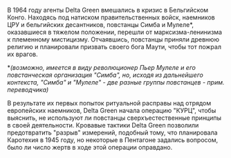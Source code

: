 В 1964 году агенты Delta Green вмешались в кризис в Бельгийском Конго. Находясь под натиском правительственных войск, наемников ЦРУ и бельгийских десантников, повстанцы Симба и Мулеле*, оказавшиеся в тяжелом положении, перешли от марксизма-ленинизма к племенному мистицизму. Отчаявшись, повстанцы приняли древнюю религию и планировали призвать своего бога Маути, чтобы тот пожрал их врагов.

\**(возможно, имеется в виду революционер Пьер Мулеле и его повстанческая организация "Симба", но, исходя из дальнейшего контекста, "Симба" и "Мулеле" - две разные группы повстанцев - прим. переводчика)*

В результате их первых попыток ритуальной расправы над отрядом европейских наемников, Delta Green начала операцию "КУРЦ", чтобы выяснить, не используют ли повстанцы сверхъестественные принципы в своей деятельности. Кровавые тактики Delta Green позволили предотвратить "разрыв" измерений, подобный тому, что планировала Каротехия в 1945 году, но некоторые в Пентагоне задались вопросом, было ли число жертв в ходе этой операции оправдано.
